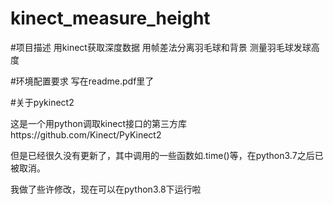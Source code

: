# kinect_measure_height
#项目描述
用kinect获取深度数据
用帧差法分离羽毛球和背景
测量羽毛球发球高度

#环境配置要求
写在readme.pdf里了

#关于pykinect2

这是一个用python调取kinect接口的第三方库https://github.com/Kinect/PyKinect2

但是已经很久没有更新了，其中调用的一些函数如.time()等，在python3.7之后已被取消。

我做了些许修改，现在可以在python3.8下运行啦
